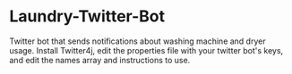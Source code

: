 # Laundry-Twitter-Bot
Twitter bot that sends notifications about washing machine and dryer usage. Install Twitter4j, edit the properties file with your twitter bot's keys, and edit the names array and instructions to use.
